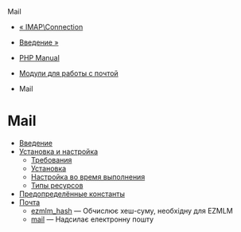 Mail

-   [« IMAP\\Connection](class.imap-connection.html)
    
-   [Введение »](intro.mail.html)
    
-   [PHP Manual](index.html)
    
-   [Модули для работы с почтой](refs.remote.mail.html)
    
-   Mail
    

# Mail

-   [Введение](intro.mail.html)
-   [Установка и настройка](mail.setup.html)
    -   [Требования](mail.requirements.html)
    -   [Установка](mail.installation.html)
    -   [Настройка во время выполнения](mail.configuration.html)
    -   [Типы ресурсов](mail.resources.html)
-   [Предопределённые константы](mail.constants.html)
-   [Почта](ref.mail.html)
    -   [ezmlm\_hash](function.ezmlm-hash.html) — Обчислює хеш-суму, необхідну для EZMLM
    -   [mail](function.mail.html) — Надсилає електронну пошту